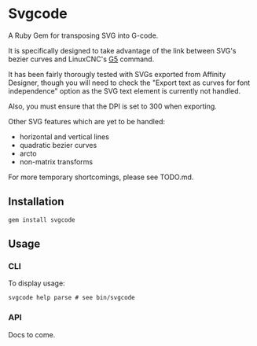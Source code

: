 # Svgcode
A Ruby Gem for transposing SVG into G-code.

It is specifically designed to take advantage of the link between SVG's bezier
curves and LinuxCNC's
[G5](http://linuxcnc.org/docs/2.6/html/gcode/gcode.html#sec:G5-Cubic-Spline)
command.

It has been fairly thorougly tested with SVGs exported from Affinity Designer,
though you will need to check the "Export text as curves for font independence"
option as the SVG text element is currently not handled.

Also, you must ensure that the DPI is set to 300 when exporting.

Other SVG features which are yet to be handled:
- horizontal and vertical lines
- quadratic bezier curves
- arcto
- non-matrix transforms

For more temporary shortcomings, please see TODO.md.

## Installation
`gem install svgcode`

## Usage
### CLI
To display usage:
    
    svgcode help parse # see bin/svgcode

### API
Docs to come.
